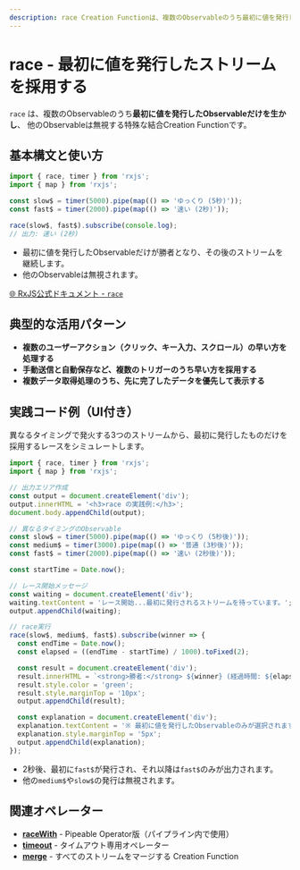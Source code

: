 ```yaml
---
description: race Creation Functionは、複数のObservableのうち最初に値を発行したストリームのみを採用し、それ以降は他を無視する特殊な結合処理を実現します。
---
```


# race - 最初に値を発行したストリームを採用する

`race` は、複数のObservableのうち**最初に値を発行したObservableだけを生かし**、
他のObservableは無視する特殊な結合Creation Functionです。


## 基本構文と使い方

```ts
import { race, timer } from 'rxjs';
import { map } from 'rxjs';

const slow$ = timer(5000).pipe(map(() => 'ゆっくり (5秒)'));
const fast$ = timer(2000).pipe(map(() => '速い (2秒)'));

race(slow$, fast$).subscribe(console.log);
// 出力: 速い (2秒)
```

- 最初に値を発行したObservableだけが勝者となり、その後のストリームを継続します。
- 他のObservableは無視されます。

[🌐 RxJS公式ドキュメント - `race`](https://rxjs.dev/api/index/function/race)


## 典型的な活用パターン

- **複数のユーザーアクション（クリック、キー入力、スクロール）の早い方を処理する**
- **手動送信と自動保存など、複数のトリガーのうち早い方を採用する**
- **複数データ取得処理のうち、先に完了したデータを優先して表示する**

## 実践コード例（UI付き）

異なるタイミングで発火する3つのストリームから、最初に発行したものだけを採用するレースをシミュレートします。

```ts
import { race, timer } from 'rxjs';
import { map } from 'rxjs';

// 出力エリア作成
const output = document.createElement('div');
output.innerHTML = '<h3>race の実践例:</h3>';
document.body.appendChild(output);

// 異なるタイミングのObservable
const slow$ = timer(5000).pipe(map(() => 'ゆっくり (5秒後)'));
const medium$ = timer(3000).pipe(map(() => '普通 (3秒後)'));
const fast$ = timer(2000).pipe(map(() => '速い (2秒後)'));

const startTime = Date.now();

// レース開始メッセージ
const waiting = document.createElement('div');
waiting.textContent = 'レース開始...最初に発行されるストリームを待っています。';
output.appendChild(waiting);

// race実行
race(slow$, medium$, fast$).subscribe(winner => {
  const endTime = Date.now();
  const elapsed = ((endTime - startTime) / 1000).toFixed(2);

  const result = document.createElement('div');
  result.innerHTML = `<strong>勝者:</strong> ${winner} (経過時間: ${elapsed}秒)`;
  result.style.color = 'green';
  result.style.marginTop = '10px';
  output.appendChild(result);

  const explanation = document.createElement('div');
  explanation.textContent = '※ 最初に値を発行したObservableのみが選択されます。';
  explanation.style.marginTop = '5px';
  output.appendChild(explanation);
});
```

- 2秒後、最初に`fast$`が発行され、それ以降は`fast$`のみが出力されます。
- 他の`medium$`や`slow$`の発行は無視されます。


## 関連オペレーター

- **[raceWith](/guide/operators/combination/raceWith)** - Pipeable Operator版（パイプライン内で使用）
- **[timeout](/guide/operators/utility/timeout)** - タイムアウト専用オペレーター
- **[merge](/guide/creation-functions/combination/merge)** - すべてのストリームをマージする Creation Function